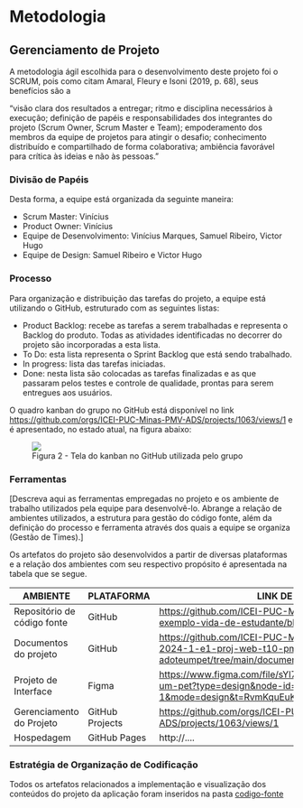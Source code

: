 # Metodologia

## Gerenciamento de Projeto

A metodologia ágil escolhida para o desenvolvimento deste projeto foi o SCRUM, pois como citam Amaral, Fleury e Isoni (2019, p. 68), seus benefícios são a

“visão clara dos resultados a entregar; ritmo e disciplina necessários à execução; definição de papéis e responsabilidades dos integrantes do projeto (Scrum Owner, Scrum Master e Team); empoderamento dos membros da equipe de projetos para atingir o desafio; conhecimento distribuído e compartilhado de forma colaborativa; ambiência favorável para crítica às ideias e não às pessoas.”

### Divisão de Papéis

Desta forma, a equipe está organizada da seguinte maneira:

<ul>
  <li>Scrum Master: Vinícius</li>
  <li>Product Owner: Vinícius</li>
  <li>Equipe de Desenvolvimento: Vinícius Marques, Samuel Ribeiro, Victor Hugo</li>
  <li>Equipe de Design: Samuel Ribeiro e Victor Hugo</li>
</ul>

### Processo

Para organização e distribuição das tarefas do projeto, a equipe está utilizando o GitHub, estruturado com as seguintes listas: 

<ul>
  <li>Product Backlog: recebe as tarefas a serem trabalhadas e representa o Backlog do produto. Todas as atividades identificadas no decorrer do projeto são incorporadas a esta lista.</li>
  <li>To Do: esta lista representa o Sprint Backlog que está sendo trabalhado.</li>
  <li>In progress: lista das tarefas iniciadas.</li>
  <li>Done: nesta lista são colocadas as tarefas finalizadas e as que passaram pelos testes e controle de qualidade, prontas para serem entregues aos usuários.</li>
 </ul>

O quadro kanban do grupo no GitHub está disponível no link https://github.com/orgs/ICEI-PUC-Minas-PMV-ADS/projects/1063/views/1 e é apresentado, no estado atual, na figura abaixo:

<figure> 
  <img src="https://media.discordapp.net/attachments/1219797639671971873/1229258526816473208/image.png?ex=662f0737&is=661c9237&hm=86d5a2eb5ff19a1c9dfb133a0b132a2e6ad68e023085ba63a088d83c75ef59f3&=&format=webp&quality=lossless&width=1360&height=676">
    <figcaption>Figura 2 - Tela do kanban no GitHub utilizada pelo grupo</figcaption>
</figure> 


### Ferramentas

[Descreva aqui as ferramentas empregadas no projeto e os ambiente de trabalho utilizados pela equipe para desenvolvê-lo. Abrange a relação de ambientes utilizados, a estrutura para gestão do código fonte, além da definição do processo e ferramenta através dos quais a equipe se organiza (Gestão de Times).]

Os artefatos do projeto são desenvolvidos a partir de diversas plataformas e a relação dos ambientes com seu respectivo propósito é apresentada na tabela que se segue.

| AMBIENTE                    | PLATAFORMA      | LINK DE ACESSO                                                                                                                  |
| --------------------------- | --------------- | ------------------------------------------------------------------------------------------------------------------------------- |
| Repositório de código fonte | GitHub          | https://github.com/ICEI-PUC-Minas-PMV-ADS/ads-e1-exemplo-vida-de-estudante/blob/main/codigo-fonte/                              |
| Documentos do projeto       | GitHub          | https://github.com/ICEI-PUC-Minas-PMV-ADS/pmv-ads-2024-1-e1-proj-web-t10-pmv-ads-2024-1-e1-proj-adoteumpet/tree/main/documentos |
| Projeto de Interface        | Figma           | https://www.figma.com/file/sYl7iESiZs88GsLFKFCXDW/Adote-um-pet?type=design&node-id=0-1&mode=design&t=RvmKquEuKotKO1UX-0         |
| Gerenciamento do Projeto    | GitHub Projects | https://github.com/orgs/ICEI-PUC-Minas-PMV-ADS/projects/1063/views/1                                                            |
| Hospedagem                  | GitHub Pages    | http://....                                                                                                                     |

### Estratégia de Organização de Codificação 

Todos os artefatos relacionados a implementação e visualização dos conteúdos do projeto da aplicação foram inseridos na pasta [codigo-fonte](https://github.com/ICEI-PUC-Minas-PMV-ADS/pmv-ads-2024-1-e1-proj-web-t10-pmv-ads-2024-1-e1-proj-adoteumpet/tree/main/codigo-fonte)
